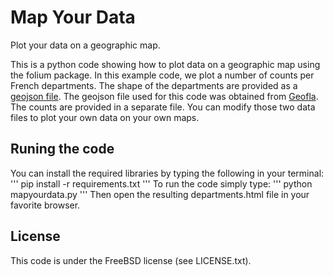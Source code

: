 # Map Your Data

Plot your data on a geographic map. 

This is a python code showing how to plot data on a geographic map using the folium package. In this example code, we plot a number of counts per French departments. The shape of the departments are provided as a [geojson file](http://geojson.org/). The geojson file used for this code was obtained from [Geofla](https://public.opendatasoft.com/explore/dataset/geoflar-departements/). The counts are provided in a separate file. You can modify those two data files to plot your own data on your own maps.  

## Runing the code
You can install the required libraries by typing the following in your terminal:
'''
pip install -r requirements.txt
'''
To run the code simply type:
'''
python mapyourdata.py
'''
Then open the resulting departments.html file in your favorite browser. 

## License 
This code is under the FreeBSD license (see LICENSE.txt).